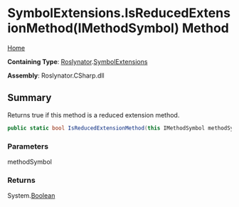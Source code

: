 # SymbolExtensions\.IsReducedExtensionMethod\(IMethodSymbol\) Method

[Home](../../../README.md)

**Containing Type**: [Roslynator](../../README.md)\.[SymbolExtensions](../README.md)

**Assembly**: Roslynator\.CSharp\.dll

## Summary

Returns true if this method is a reduced extension method\.

```csharp
public static bool IsReducedExtensionMethod(this IMethodSymbol methodSymbol)
```

### Parameters

methodSymbol



### Returns

System\.[Boolean](https://docs.microsoft.com/en-us/dotnet/api/system.boolean)

